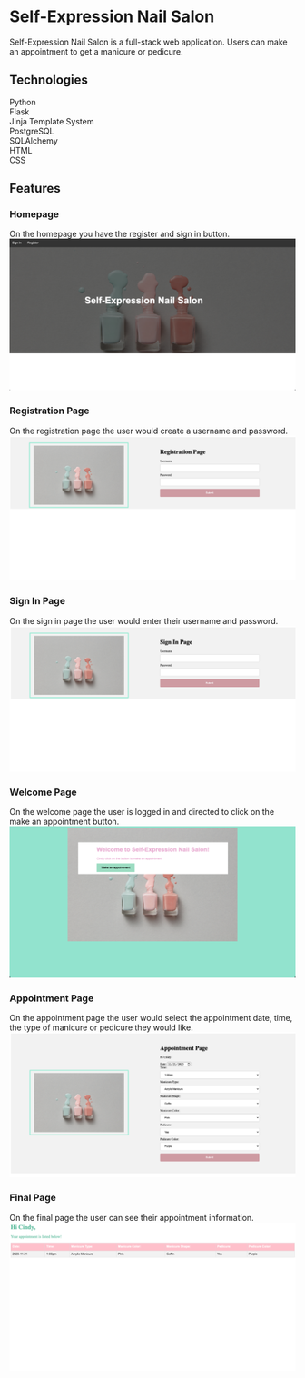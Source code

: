 # Self-Expression Nail Salon
Self-Expression Nail Salon is a full-stack web application. Users can make an appointment to get a manicure or pedicure.

## Technologies
Python <br>
Flask <br>
Jinja Template System <br>
PostgreSQL <br>
SQLAlchemy <br>
HTML <br>
CSS <br>

## Features
### Homepage
On the homepage you have the register and sign in button.
![Homepage](/static/homepage.png)

### Registration Page
On the registration page the user would create a username and password.
![Regerpage](/static/RegistrationPage.png)

### Sign In Page
On the sign in page the user would enter their username and password.
![SignPage](/static/SinInPage.png)

### Welcome Page
On the welcome page the user is logged in and directed to click on the make an appointment button.
![welcomepage](/static/MakeAnAppointment.png)

### Appointment Page
On the appointment page the user would select the appointment date, time, the type of manicure or pedicure they would like.
![appointmentpage](/static/AppointmentPage.png)

### Final Page
On the final page the user can see their appointment information.
![finalpage](/static/FinalPage.png)

